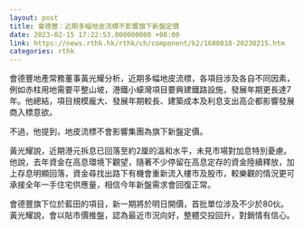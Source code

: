 ```yaml
---
layout: post
title: 會德豐：近期多幅地皮流標不影響旗下新盤定價
date: 2023-02-15 17:22:53.000000000 +08:00
link: https://news.rthk.hk/rthk/ch/component/k2/1688018-20230215.htm
categories: rthk
---
```


會德豐地產常務董事黃光耀分析，近期多幅地皮流標，各項目涉及各自不同因素，例如赤柱用地需要平整山坡，港鐵小蠔灣項目要興建鐵路設施，發展年期更長達7年。他總結，項目規模龐大、發展年期較長、建築成本及利息支出高企都影響發展商入標意欲。

不過，他提到，地皮流標不會影響集團為旗下新盤定價。

黃光耀說，近期港元拆息已回落至約2厘的溫和水平，未見市場對加息特別憂慮。他說，去年資金在高息環境下觀望，隨著不少停留在高息定存的資金陸續釋放，加上存息明顯回落，資金尋找出路下有機會重新流入樓市及股市，較樂觀的情況更可承接全年一手住宅供應量，相信今年新盤需求會回復正常。

會德豐旗下位於藍田的項目，新一期將於明日開價，首批單位涉及不少於80伙。黃光耀說，會以貼市價推盤，認為最近市況向好，整體交投回升，對銷情有信心。
